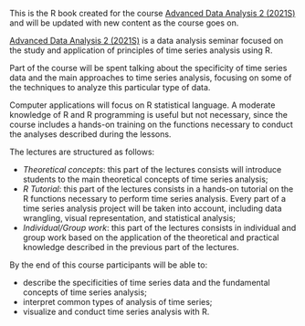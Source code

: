 This is the R book created for the course [Advanced Data Analysis 2 (2021S)](https://ufind.univie.ac.at/de/course.html?lv=220050&semester=2021S) and will be updated with new content as the course goes on.

[Advanced Data Analysis 2 (2021S)](https://ufind.univie.ac.at/de/course.html?lv=220050&semester=2021S) is a data analysis seminar focused on the study and application of principles of time series analysis using R.

Part of the course will be spent talking about the specificity of time series data and the main approaches to time series analysis, focusing on some of the techniques to analyze this particular type of data.

Computer applications will focus on R statistical language. A moderate knowledge of R and R programming is useful but not necessary, since the course includes a hands-on training on the functions necessary to conduct the analyses described during the lessons.

The lectures are structured as follows:
*   *Theoretical concepts*: this part of the lectures consists will introduce students to the main theoretical concepts of time series analysis;
*   *R Tutorial*: this part of the lectures consists in a hands-on tutorial on the R functions necessary to perform time series analysis. Every part of a time series analysis project will be taken into account, including data wrangling, visual representation, and statistical analysis;
*   *Individual/Group work*: this part of the lectures consists in individual and group work based on the application of the theoretical and practical knowledge described in the previous part of the lectures.

By the end of this course participants will be able to:

* describe the specificities of time series data and the fundamental concepts of time series analysis;
* interpret common types of analysis of time series;
* visualize and conduct time series analysis with R.



